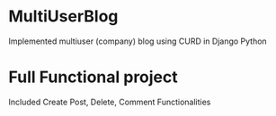 # MultiUserBlog
Implemented multiuser (company) blog using CURD in Django Python
# Full Functional project
Included Create Post, Delete, Comment Functionalities
